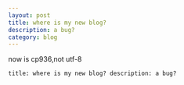 ```yaml
---
layout: post
title: where is my new blog? 
description: a bug?
category: blog 
---
```


now is cp936,not utf-8

`
title: where is my new blog?
description: a bug?
`
